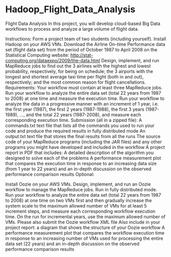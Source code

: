 # Hadoop_Flight_Data_Analysis
Flight Data Analysis
In this project, you will develop cloud-based Big Data workflows to process and analyze a large volume of flight data.

Instructions:
Form a project team of two students (including yourself).
 Install Hadoop on your AWS VMs.
Download the Airline On-time Performance data set (flight data set) from the period of
October 1987 to April 2008 on the Statistical Computing website:
 http://stat-computing.org/dataexpo/2009/the-data.html
Design, implement, and run MapReduce jobs to find out
the 3 airlines with the highest and lowest probability, respectively, for being on
schedule;
the 3 airports with the longest and shortest average taxi time per flight (both in and
out), respectively; and
the most common reason for flight cancellations.
 Requirements:
Your workflow must contain at least three MapReduce jobs.
Run your workflow to analyze the entire data set (total 22 years from 1987 to 2008) at one
time and measure the execution time.
Run your workflow to analyze the data in a progressive manner with an increment of 1 year,
i.e. the first year (1987), the first 2 years (1987-1988), the first 3 years (1987-1989), …, and
the total 22 years (1987-2008), and measure each corresponding execution time.
Submission (all in a zipped file):
A commands.txt text file that lists all the commands you used to run your code and produce
the required results in fully distributed mode
An output.txt text file that stores the final results from all the runs
The source code of your MapReduce programs (including the JAR files) and any other
programs you might have developed and included in the workflow
A project report in PDF that includes:
A detailed description of the algorithm you designed to solve each of the problems
A performance measurement plot that compares the execution time in
response to an increasing data size (from 1 year to 22 years) and an in-depth
discussion on the observed performance comparison results
Optional:

Install Oozie on your AWS VMs.
Design, implement, and run an Oozie workflow to manage the MapReduce jobs.
Run in fully distributed mode.
Run your workflow to analyze the entire data set (total 22 years from 1987 to 2008) at one
time on two VMs first and then gradually increase the system scale to the maximum allowed
number of VMs for at least 5 increment steps, and measure each corresponding workflow
execution time.
On the run for incremental years, use the maximum allowed number of VMs.
Please also submit the Oozie workflow XML file
Also include in your project report:
a diagram that shows the structure of your Oozie workflow
A performance measurement plot that compares the workflow execution time in
response to an increasing number of VMs used for processing the entire data set (22
years) and an in-depth discussion on the observed performance comparison results
